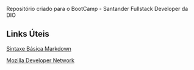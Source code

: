 Repositório criado para o BootCamp - Santander Fullstack Developer da DIO

## Links Úteis

[Sintaxe Básica Markdown](https://www.markdownguide.org/basic-syntax/)

[Mozilla Developer Network](https://developer.mozilla.org/en-US/docs/Learn)
